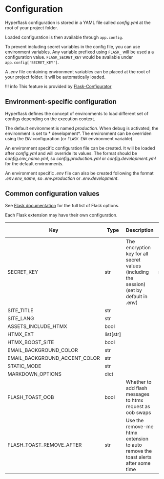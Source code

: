 # Configuration

Hyperflask configuration is stored in a YAML file called *config.yml* at the root of your project folder.

Loaded configuration is then available through `app.config`.

To prevent including secret variables in the config file, you can use environment variables. Any variable prefixed using `FLASK_` will be used a a configuration value.
`FLASK_SECRET_KEY` would be available under `app.config['SECRET_KEY']`.

A *.env* file containing environment variables can be placed at the root of your project folder. It will be automatically loaded.

!!! info
    This feature is provided by [Flask-Configurator](https://github.com/hyperflask/flask-configurator)

## Environment-specific configuration

Hyperflask defines the concept of environments to load different set of configs depending on the execution context.

The default environment is named *production*. When debug is activated, the environment is set to * development*.
The environment can be overriden using the `ENV` configuration (or `FLASK_ENV` environment variable).

An environment specific configuration file can be created. It will be loaded after *config.yml* and will override its values.
The format should be *config.env_name.yml*, so *config.production.yml* or *config.development.yml* for the default environments.

An environment specific *.env* file can also be created following the format *.env.env_name*, so *.env.production* or *.env.development*.

## Common configuration values

See [Flask documentation](https://flask.palletsprojects.com/en/stable/config/#builtin-configuration-values) for the full list of Flask options.

Each Flask extension may have their own configuration.

| Key | Type | Description | Default value |
| --- | --- | --- | --- |
| SECRET_KEY | str | The encryption key for all secret values (including the session) (set by default in .env) | random
| SITE_TITLE | str |  |
| SITE_LANG | str |  |
| ASSETS_INCLUDE_HTMX | bool |  |
| HTMX_EXT | list[str] |  |
| HTMX_BOOST_SITE | bool |  |
| EMAIL_BACKGROUND_COLOR | str |  |
| EMAIL_BACKGROUND_ACCENT_COLOR | str |  |
| STATIC_MODE | str |  |
| MARKDOWN_OPTIONS | dict |  |
| FLASH_TOAST_OOB | bool | Whether to add flash messages to htmx request as oob swaps |
| FLASH_TOAST_REMOVE_AFTER | str | Use the remove-me htmx extension to auto remove the toast alerts after some time |